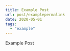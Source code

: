 ```yaml
---
title: Example Post
url: post/examplepermalink
date: 2020-05-01
tags:
  - "example"
---
```


Example Post